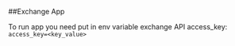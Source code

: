 ##Exchange App

To run app you need put in env variable exchange API access_key:  
`access_key=<key_value>`
